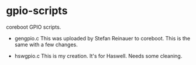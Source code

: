 # gpio-scripts
coreboot GPIO scripts.

- gengpio.c
This was uploaded by Stefan Reinauer to coreboot. This is the same with a few changes.

- hswgpio.c
This is my creation. It's for Haswell. Needs some cleaning.
